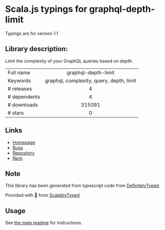 
# Scala.js typings for graphql-depth-limit

Typings are for version 1.1

## Library description:
Limit the complexity of your GraphQL queries based on depth.

|                    |                 |
| ------------------ | :-------------: |
| Full name          | graphql-depth-limit |
| Keywords           | graphql, complexity, query, depth, limit |
| # releases         | 4 |
| # dependents       | 4 |
| # downloads        | 315091 |
| # stars            | 0 |

## Links
- [Homepage](https://github.com/stems/graphql-depth-limit#readme)
- [Bugs](https://github.com/stems/graphql-depth-limit/issues)
- [Repository](https://github.com/stems/graphql-depth-limit)
- [Npm](https://www.npmjs.com/package/graphql-depth-limit)
    


## Note
This library has been generated from typescript code from [DefinitelyTyped](https://definitelytyped.org).

Provided with :purple_heart: from [ScalablyTyped](https://github.com/oyvindberg/ScalablyTyped)

## Usage
See [the main readme](../../readme.md) for instructions.


